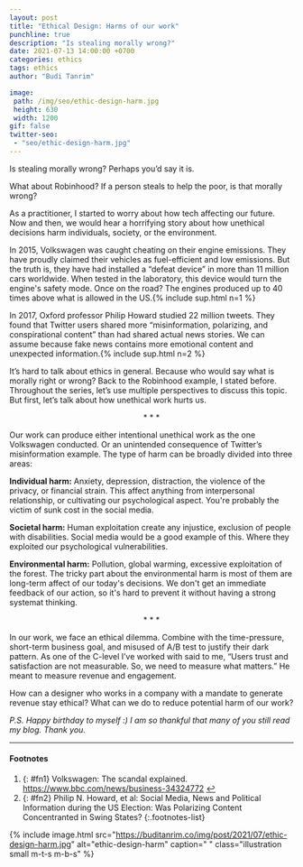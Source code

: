 ```yaml
---
layout: post
title: "Ethical Design: Harms of our work"
punchline: true
description: "Is stealing morally wrong?"
date: 2021-07-13 14:00:00 +0700
categories: ethics
tags: ethics
author: "Budi Tanrim"

image:
 path: /img/seo/ethic-design-harm.jpg
 height: 630
 width: 1200
gif: false
twitter-seo: 
 - "seo/ethic-design-harm.jpg"
---
```


Is stealing morally wrong? Perhaps you’d say it is.

What about Robinhood? If a person steals to help the poor, is that morally wrong?

As a practitioner, I started to worry about how tech affecting our future. Now and then, we would hear a horrifying story about how unethical decisions harm individuals, society, or the environment.

In 2015, Volkswagen was caught cheating on their engine emissions. They have proudly claimed their vehicles as fuel-efficient and low emissions. But the truth is, they have had installed a “defeat device” in more than 11 million cars worldwide. When tested in the laboratory, this device would turn the engine's safety mode. Once on the road? The engines produced up to 40 times above what is allowed in the US.{% include sup.html n=1 %}

In 2017, Oxford professor Philip Howard studied 22 million tweets. They found that Twitter users shared more “misinformation, polarizing, and conspirational content” than had shared actual news stories. We can assume because fake news contains more emotional content and unexpected information.{% include sup.html n=2 %}

It’s hard to talk about ethics in general. Because who would say what is morally right or wrong? Back to the Robinhood example, I stated before. Throughout the series, let’s use multiple perspectives to discuss this topic. But first, let’s talk about how unethical work hurts us.

<center class="m-b-s m-t-s">* * *</center>

Our work can produce either intentional unethical work as the one Volkswagen conducted. Or an unintended consequence of Twitter’s misinformation example. The type of harm can be broadly divided into three areas:

**Individual harm:** Anxiety, depression, distraction, the violence of the privacy, or financial strain. This affect anything from interpersonal relationship, or cultivating our psychological aspect. You're probably the victim of sunk cost in the social media.

**Societal harm:** Human exploitation create any injustice, exclusion of people with disabilities. Social media would be a good example of this. Where they exploited our psychological vulnerabilities. 

**Environmental harm:** Pollution, global warming, excessive exploitation of the forest. The tricky part about the environmental harm is most of them are long-term affect of our today's decisions. We don't get an immediate feedback of our action, so it's hard to prevent it without having a strong systemat thinking.

<center class="m-b-s m-t-s">* * *</center>

In our work, we face an ethical dilemma. Combine with the time-pressure, short-term business goal, and misused of A/B test to justify their dark pattern. As one of the C-level I’ve worked with said to me, “Users trust and satisfaction are not measurable. So, we need to measure what matters.” He meant to measure revenue and engagement.

How can a designer who works in a company with a mandate to generate revenue stay ethical? What can we do to reduce potential harm of our work?

_P.S. Happy birthday to myself :) I am so thankful that many of you still read my blog. Thank you._

---

#### Footnotes
1. {: #fn1} Volkswagen: The scandal explained. https://www.bbc.com/news/business-34324772 [↩](#a1)
2. {: #fn2} Philip N. Howard, et al: Social Media, News and Political Information during the US Election: Was Polarizing Content Concentranted in Swing States?
{:.footnotes-list}


{% include image.html 
src="https://buditanrim.co/img/post/2021/07/ethic-design-harm.jpg" 
alt="ethic-design-harm" 
caption=" "
class="illustration small m-t-s m-b-s" %}